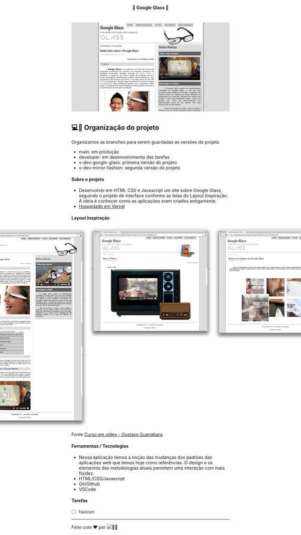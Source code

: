<h4 align="center"> 
	🚧 Google Glass 🚀
</h4> 

<h1 align="center">
    <img alt="versão 1.0 do projeto" title="#google-glass" src="./.github/google-glass-tela.jpg">
</h1> 

## 💻🔖 Organização do projeto 

Organizamos as branches para serem guardadas as versões do projeto
- main: em produção
- developer: em desenvolvimento das tarefas
- v-dev-google-glass: primeira versão do projeto
- v-dev-mirror-fashion: segunda versão do projeto

#### Sobre o projeto 

- Desenvolver em HTML CSS e Javascript um site sobre Google Glass, seguindo o projeto de interface conforme as telas do Layout Inspiração. A ideia é conhecer como as aplicações eram criados antigamente.
- [Hospedado em Vercel](https://google-glass.vercel.app/) 

#### Layout Inspiração 

<p align="center" style="display: flex; align-items: flex-start; justify-content: center;">
  <img alt="versão 1.0 do projeto" title="#google-glass" src="./_interface/05-fale-conosco.jpg" width="400px">
  <img alt="versão 1.0 do projeto" title="#google-glass" src="./_interface/01-index.jpg" width="400px">
  <img alt="versão 1.0 do projeto" title="#google-glass" src="./_interface/04-multimidia.jpg" width="400px">
  <img alt="versão 1.0 do projeto" title="#google-glass" src="./_interface/03-fotos.jpg" width="400px">
  <img alt="versão 1.0 do projeto" title="#google-glass" src="./_interface/02-specs.jpg" width="400px">
</p> 

Fonte [Curso em video - Gustavo Guanabara](https://www.youtube.com/watch?v=epDCjksKMok&list=PLHz_AreHm4dlAnJ_jJtV29RFxnPHDuk9o&index=1) 

#### Ferramentas / Tecnologias

- Nessa aplicação temos a noção das mudanças dos padrões das aplicações web que temos hoje como referências. O design e os elementos das metodologias atuais permitem uma intereção com mais fluidez.
- HTML/CSS/Javascript
- Git/Github
- VSCode

#### Tarefas

- [ ] favicon

---

Feito com ❤️ por <a href="https://www.linkedin.com/in/douglasabnovato/"><img src="https://img.shields.io/static/v1?label=Dev&message=douglasabnovato&color=7159c1&style=for-the-badge&logo=ghost"/></a>👋🏽
